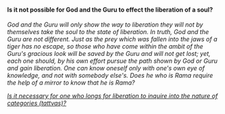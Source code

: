 #### Is it not possible for God and the Guru to effect the liberation of a soul?

_God and the Guru will only show the way to liberation they will not by themselves take the soul to the state of liberation._
_In truth, God and the Guru are not different. Just as the prey which was fallen into the jaws of a tiger has no escape, so those who have come within the ambit of the Guru's
gracious look will be saved by the Guru and will not get lost; yet, each one should, by his own effort pursue the path shown by God or Guru and gain liberation. One can know
oneself only with one's own eye of knowledge, and not with somebody else's. Does he who is Rama require the help of a mirror to know that he is Rama?_

[_Is it necessary for one who longs for liberation to inquire into the nature of categories (tattvas)?_](Question21.md)
